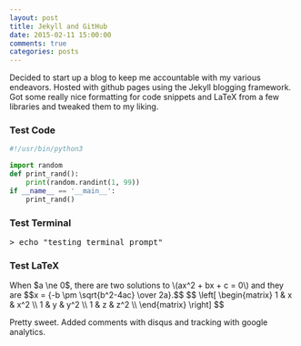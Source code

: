 ```yaml
---
layout: post
title: Jekyll and GitHub
date: 2015-02-11 15:00:00
comments: true
categories: posts
---
```


Decided to start up a blog to keep me accountable with my various endeavors. Hosted with github pages using the Jekyll blogging framework. Got some really nice formatting for code snippets and LaTeX from a few libraries and tweaked them to my liking.

### Test Code
```python
#!/usr/bin/python3 

import random
def print_rand():
    print(random.randint(1, 99))
if __name__ == '__main__':
    print_rand()
```

### Test Terminal

<pre class=terminal>
> echo "testing terminal prompt"
</pre>

### Test LaTeX 
<p>
When $a \ne 0$, there are two solutions to \(ax^2 + bx + c = 0\) and they are
$$x = {-b \pm \sqrt{b^2-4ac} \over 2a}.$$
$$
\left[
\begin{matrix}
1 & x & x^2 \\
1 & y & y^2 \\
1 & z & z^2 \\
\end{matrix}
\right]
$$
</p>

Pretty sweet. Added comments with disqus and tracking with google analytics.
